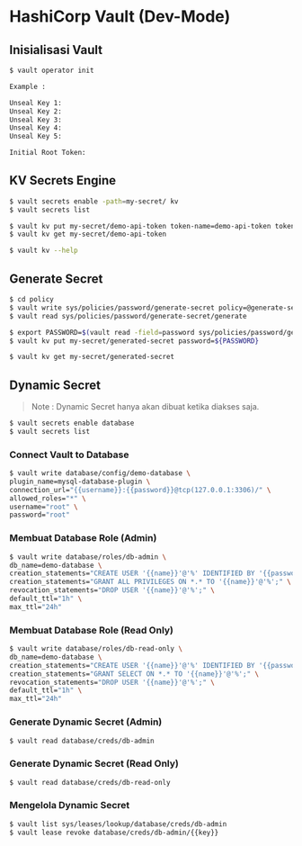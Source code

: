 # HashiCorp Vault (Dev-Mode)

## Inisialisasi Vault

```bash
$ vault operator init

Example :

Unseal Key 1:
Unseal Key 2:
Unseal Key 3:
Unseal Key 4:
Unseal Key 5:

Initial Root Token:
```

## KV Secrets Engine

```bash
$ vault secrets enable -path=my-secret/ kv
$ vault secrets list

$ vault kv put my-secret/demo-api-token token-name=demo-api-token token-secret=SuperSecret
$ vault kv get my-secret/demo-api-token

$ vault kv --help
```

## Generate Secret

```bash
$ cd policy
$ vault write sys/policies/password/generate-secret policy=@generate-secret.hcl
$ vault read sys/policies/password/generate-secret/generate

$ export PASSWORD=$(vault read -field=password sys/policies/password/generate-secret/generate)
$ vault kv put my-secret/generated-secret password=${PASSWORD}

$ vault kv get my-secret/generated-secret
```

## Dynamic Secret

> Note : Dynamic Secret hanya akan dibuat ketika diakses saja.

```bash
$ vault secrets enable database
$ vault secrets list
```

### Connect Vault to Database

```bash
$ vault write database/config/demo-database \
plugin_name=mysql-database-plugin \
connection_url="{{username}}:{{password}}@tcp(127.0.0.1:3306)/" \
allowed_roles="*" \
username="root" \
password="root"
```

### Membuat Database Role (Admin)

```bash
$ vault write database/roles/db-admin \
db_name=demo-database \
creation_statements="CREATE USER '{{name}}'@'%' IDENTIFIED BY '{{password}}';" \
creation_statements="GRANT ALL PRIVILEGES ON *.* TO '{{name}}'@'%';" \
revocation_statements="DROP USER '{{name}}'@'%';" \
default_ttl="1h" \
max_ttl="24h"
```

### Membuat Database Role (Read Only)

```bash
$ vault write database/roles/db-read-only \
db_name=demo-database \
creation_statements="CREATE USER '{{name}}'@'%' IDENTIFIED BY '{{password}}';" \
creation_statements="GRANT SELECT ON *.* TO '{{name}}'@'%';" \
revocation_statements="DROP USER '{{name}}'@'%';" \
default_ttl="1h" \
max_ttl="24h"
```

### Generate Dynamic Secret (Admin)

```bash
$ vault read database/creds/db-admin
```

### Generate Dynamic Secret (Read Only)

```bash
$ vault read database/creds/db-read-only
```

### Mengelola Dynamic Secret

```bash
$ vault list sys/leases/lookup/database/creds/db-admin
$ vault lease revoke database/creds/db-admin/{{key}}
```